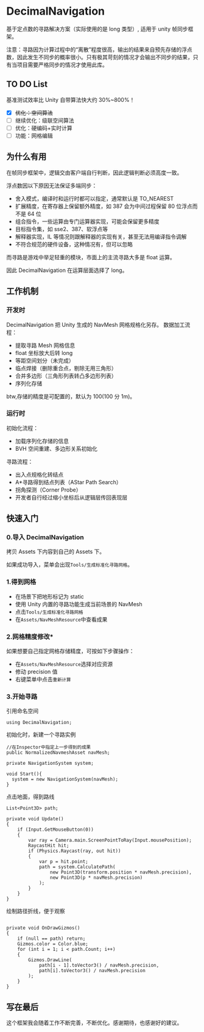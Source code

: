 # DecimalNavigation

基于定点数的寻路解决方案（实际使用的是 long 类型）, 适用于 unity 帧同步框架。

注意：寻路因为计算过程中的“离散”程度很高，输出的结果来自预先存储的浮点数，因此发生不同步的概率很小。只有极其苛刻的情况才会输出不同步的结果，只有当项目需要严格同步的情况才使用此库。

## TO DO List

基准测试效率比 Unity 自带算法快大约 30%~800%！

- [x] ~~优化：空间算法~~
- [ ] 继续优化：级联空间算法
- [ ] 优化：硬编码+实时计算
- [ ] 功能：网格编辑

## 为什么有用

在帧同步框架中，逻辑交由客户端自行判断，因此逻辑判断必须高度一致。

浮点数因以下原因无法保证多端同步：

- 舍入模式，编译时和运行时都可以指定，通常默认是 TO_NEAREST
- 扩展精度，在寄存器上保留额外精度，如 387 会为中间过程保留 80 位浮点而不是 64 位
- 组合指令，一些运算由专门运算器实现，可能会保留更多精度
- 目标指令集，如 sse2、387、软浮点等
- 解释器实现，IL 等情况则跟解释器的实现有关，甚至无法用编译指令调解
- 不符合规范的硬件设备，这种情况有，但可以忽略

而寻路是游戏中举足轻重的模块，市面上的主流寻路大多是 float 运算。

因此 DecimalNavigation 在运算层面选择了 long。

## 工作机制

### 开发时

DecimalNavigation 把 Unity 生成的 NavMesh 网格规格化另存。
数据加工流程：

- 提取寻路 Mesh 网格信息
- float 坐标放大后转 long
- 等距空间划分（未完成）
- 临点焊接（删除重合点，剔除无用三角形）
- 合并多边形（三角形列表转凸多边形列表）
- 序列化存储

btw,存储的精度是可配置的，默认为 100(100 分 1m)。

### 运行时

初始化流程：

- 加载序列化存储的信息
- BVH 空间重建、多边形关系初始化

寻路流程：

- 出入点规格化转结点
- A\*寻路得到结点列表（AStar Path Search）
- 拐角探测（Corner Probe）
- 开发者自行经过缩小坐标后从逻辑层传回表现层

## 快速入门

### 0.导入 DecimalNavigation

拷贝 Assets 下内容到自己的 Assets 下。

如果成功导入，菜单会出现`Tools/生成标准化寻路网格`。

### 1.得到网格

- 在场景下把地形标记为 static
- 使用 Unity 内置的寻路功能生成当前场景的 NavMesh
- 点击`Tools/生成标准化寻路网格`
- 在`Assets/NavMeshResource`中查看成果

### 2.网格精度修改\*

如果想要自己指定网格存储精度，可按如下步骤操作：

- 在`Assets/NavMeshResource`选择对应资源
- 修动 precision 值
- 右键菜单中点击`重新计算`

### 3.开始寻路

引用命名空间

```CSharp
using DecimalNavigation;
```

初始化时，新建一个寻路实例

```CSharp
//在Inspector中指定上一步得到的成果
public NormalizedNavmeshAsset navMesh;

private NavigationSystem system;

void Start(){
  system = new NavigationSystem(navMesh);
}
```

点击地面，得到路线

```CSharp
List<Point3D> path;

private void Update()
{
    if (Input.GetMouseButton(0))
    {
        var ray = Camera.main.ScreenPointToRay(Input.mousePosition);
        RaycastHit hit;
        if (Physics.Raycast(ray, out hit))
        {
            var p = hit.point;
            path = system.CalculatePath(
                new Point3D(transform.position * navMesh.precision),
                new Point3D(p * navMesh.precision)
            );
        }
    }
}
```

绘制路径折线，便于观察

```CSharp

private void OnDrawGizmos()
{
    if (null == path) return;
    Gizmos.color = Color.blue;
    for (int i = 1; i < path.Count; i++)
    {
        Gizmos.DrawLine(
            path[i - 1].toVector3() / navMesh.precision,
            path[i].toVector3() / navMesh.precision
        );
    }
}
```

## 写在最后

这个框架我会随着工作不断完善，不断优化。感谢期待，也感谢好的建议。
